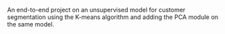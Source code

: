 
An end-to-end project on an unsupervised model for customer segmentation using the K-means algorithm and adding the PCA module on the same model.
